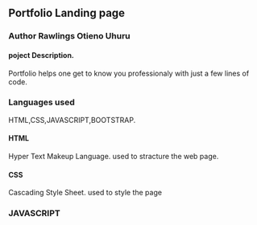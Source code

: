 ## Portfolio Landing page
### Author Rawlings Otieno Uhuru
#### poject Description.
 Portfolio helps one get to know you professionaly with just a few lines of code. 
 ### Languages used
 HTML,CSS,JAVASCRIPT,BOOTSTRAP.
 #### HTML
  Hyper Text Makeup Language.
  used to stracture the web page.
  #### CSS
  Cascading Style Sheet.
  used to style the page
  ### JAVASCRIPT
   